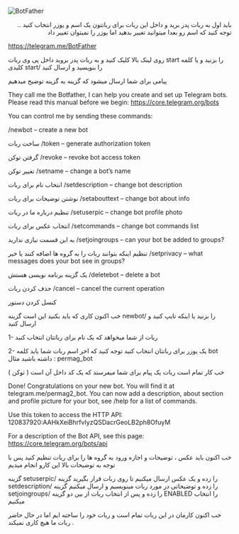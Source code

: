 ![BotFather](https://core.telegram.org/file/811140327/1/zlN4goPTupk/9ff2f2f01c4bd1b013)
<p dir='rtl' align='right'>
باید اول به ربات پدر برید و داخل این ربات برای رباتتون یک اسم و یوزر انتخاب کنید .. توجه کنید که اسم رو بعدا میتوانید تغییر بدهید اما یوزر را نمیتوان تغییر داد
</p>

https://telegram.me/BotFather

روی لینک بالا کلیک کنید و به ربات پدر بروید داخل پی وی ربات start را بزنید و یا کلمه کلیدی start/ را بنویسید و ارسال کنید

پیامی برای شما ارسال میشود که گزینه به گزینه توضیح میدهیم

They call me the Botfather, I can help you create and set up Telegram bots. Please read this manual before we begin:
https://core.telegram.org/bots

You can control me by sending these commands:

/newbot – create a new bot

ساخت ربات
/token – generate authorization token

گرفتن توکن
/revoke – revoke bot access token

تغییر توکن
/setname – change a bot’s name

انتخاب نام برای ربات
/setdescription – change bot description

نوشتن توضیحات برای ربات
/setabouttext – change bot about info

تنظیم درباره ما در ربات
/setuserpic – change bot profile photo

انتخاب عکس برای ربات
/setcommands – change bot commands list

به این قسمت نیازی ندارید
/setjoingroups – can your bot be added to groups?

تنظیم اینکه بتوانند ربات را به گروه ها اضافه کنند یا خیر
/setprivacy – what messages does your bot see in groups?

یک گزینه برنامه نویسی هستش
/deletebot – delete a bot

حذف کردن ربات
/cancel – cancel the current operation

کنسل کردن دستور

خب اکنون کاری که باید بکنید این است گزینه newbot/ را بزنید یا اینکه تایپ کنید و ارسال کنید

1-  ربات از شما میخواهد که یک نام برای رباتتان انتخاب کنید

2- یک یوزر برای رباتتان انتخاب کنید توجه کنید که اخر اسم ربات شما باید کلمه bot داشته باشید مثال : permag_bot

خب کار تمام است ربات یک پیام برای شما میفرستد که یک کد داخل آن است ( توکن )

Done! Congratulations on your new bot. You will find it at telegram.me/permag2_bot. You can now add a description, about section and profile picture for your bot, see /help for a list of commands.

Use this token to access the HTTP API:
120837920:AAHkXeiBhrfvIyzQSDacrGeoLB2ph8OfuyM

For a description of the Bot API, see this page: https://core.telegram.org/bots/api

خب اکنون باید عکس ، توضیحات و اجازه ورود به گروه ها را برای ربات تنظیم کنید پس با توجه به توضیحات بالا این کارو انجام میدیم

گزینه setuserpic/ را زده و یک عکس ارسال میکنیم تا روی ربات قرار بگیرید
گزینه setdescription/ را زده و توضیحاتی در مورد ربات مینویسیم و ارسال میکنیم
گزینه setjoingroups/ را زده و پس از انتخاب ربات از بین دو گزینه ENABLED را انتخاب میکنیم

خب اکنون کارمان در این ربات تمام است و ربات خود را ساخته ایم اما در حال حاضر ربات ما هیچ کاری نمیکند .
